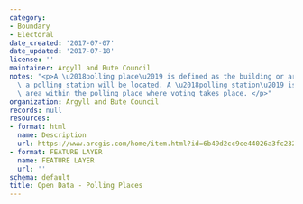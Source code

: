 ```yaml
---
category:
- Boundary
- Electoral
date_created: '2017-07-07'
date_updated: '2017-07-18'
license: ''
maintainer: Argyll and Bute Council
notes: "<p>A \u2018polling place\u2019 is defined as the building or area in which\
  \ a polling station will be located. A \u2018polling station\u2019 is the room or\
  \ area within the polling place where voting takes place. </p>"
organization: Argyll and Bute Council
records: null
resources:
- format: html
  name: Description
  url: https://www.arcgis.com/home/item.html?id=6b49d2cc9ce44026a3fc232461780c42
- format: FEATURE LAYER
  name: FEATURE LAYER
  url: ''
schema: default
title: Open Data - Polling Places
---
```

